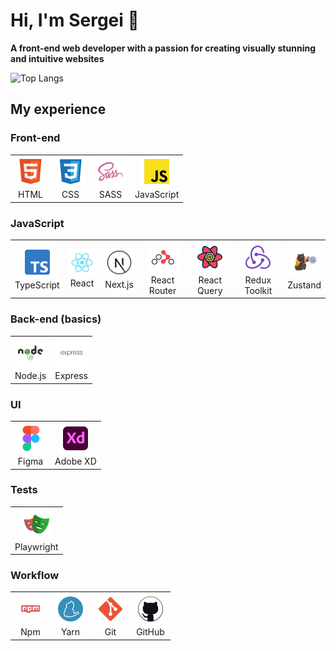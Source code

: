 # Hi, I'm Sergei 👋
<b>A front-end web developer with a passion for creating visually stunning and intuitive websites</b>

![Top Langs](https://github-readme-stats.vercel.app/api/top-langs/?username=mazhugasergei&layout=compact)

## My experience

### Front-end
<table>
  <tr>
    <td align="center">
      <img src="/logos/html.svg" width="50" />
      <div>HTML</div>
    </td>
    <td align="center">
      <img src="/logos/css.svg" width="50" />
      <div>CSS</div>
    </td>
    <td align="center">
      <img src="/logos/sass.svg" width="50" />
      <div>SASS</div>
    </td>
    <td align="center">
      <img src="/logos/javascript.svg" width="50" />
      <div>JavaScript</div>
    </td>
  </tr>
</table>

### JavaScript
<table>
  <tr>
    <td align="center">
      <img src="/logos/typescript.svg" width="50" />
      <div>TypeScript</div>
    </td>
    <td align="center">
      <img src="/logos/react.svg" width="50" />
      <div>React</div>
    </td>
    <td align="center">
      <img src="/logos/next.svg" width="50" />
      <div>Next.js</div>
    </td>
    <td align="center">
      <img src="/logos/router.svg" width="50" />
      <div>React Router</div>
    </td>
    <td align="center">
      <img src="/logos/query.svg" width="50" />
      <div>React Query</div>
    </td>
    <td align="center">
      <img src="/logos/redux.svg" width="50" />
      <div>Redux Toolkit</div>
    </td>
    <td align="center">
      <img src="/logos/zustand.svg" width="50" />
      <div>Zustand</div>
    </td>
  </tr>
</table>

### Back-end (basics)
<table>
  <tr>
    <td align="center">
      <img src="/logos/node.svg" width="50" />
      <div>Node.js</div>
    </td>
    <td align="center">
      <img src="/logos/express.svg" width="50" />
      <div>Express</div>
    </td>
  </tr>
</table>

### UI
<table>
  <tr>
    <td align="center">
      <img src="/logos/figma.svg" width="50" />
      <div>Figma</div>
    </td>
    <td align="center">
      <img src="/logos/adobe_xd.svg" width="50" />
      <div>Adobe XD</div>
    </td>
  </tr>
</table>

### Tests
<table>
  <tr>
    <td align="center">
      <img src="/logos/playwright.svg" width="50" />
      <div>Playwright</div>
    </td>
  </tr>
</table>

### Workflow
<table>
  <tr>
    <td align="center">
      <img src="/logos/npm.svg" width="50" />
      <div>Npm</div>
    </td>
    <td align="center">
      <img src="/logos/yarn.svg" width="50" />
      <div>Yarn</div>
    </td>
    <td align="center">
      <img src="/logos/git.svg" width="50" />
      <div>Git</div>
    </td>
    <td align="center">
      <img src="/logos/github.svg" width="50" />
      <div>GitHub</div>
    </td>
  </tr>
</table>